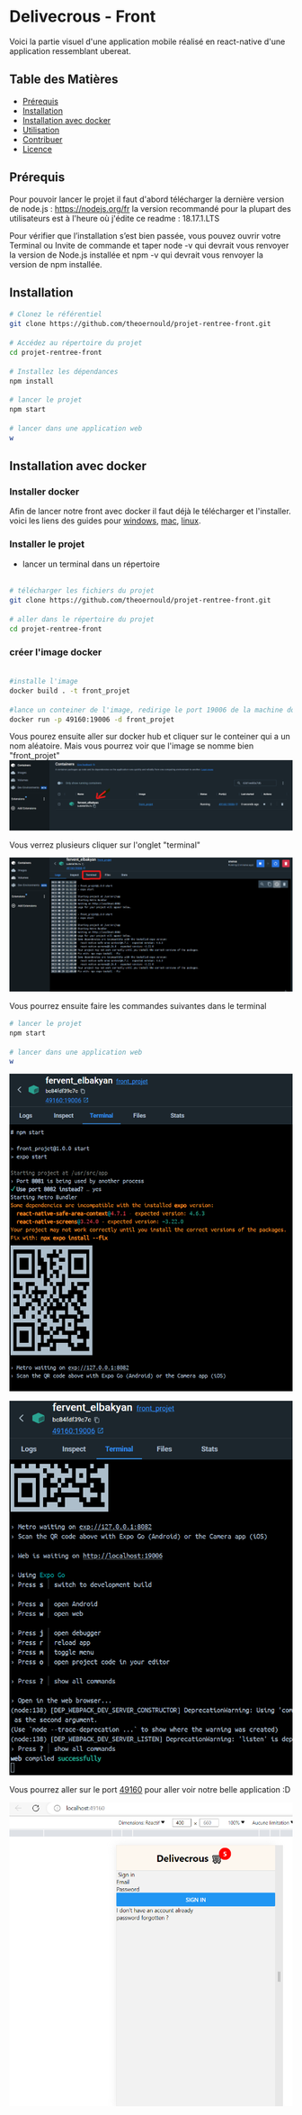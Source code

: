 # Delivecrous - Front

Voici la partie visuel d'une application mobile réalisé en react-native d'une application ressemblant ubereat.

## Table des Matières

- [Prérequis](#prérequis)
- [Installation](#installation)
- [Installation avec docker](#installation)
- [Utilisation](#utilisation)
- [Contribuer](#contribuer)
- [Licence](#licence)


## Prérequis

Pour pouvoir lancer le projet il faut d'abord télécharger la dernière version de node.js : https://nodejs.org/fr
la version recommandé pour la plupart des utilisateurs est à l'heure où j'édite ce readme : 18.17.1.LTS

Pour vérifier que l’installation s’est bien passée, vous pouvez ouvrir votre Terminal ou Invite de commande et taper node -v qui devrait vous renvoyer la version de Node.js installée et npm -v qui devrait vous renvoyer la version de npm installée.

## Installation

```bash
# Clonez le référentiel
git clone https://github.com/theoernould/projet-rentree-front.git

# Accédez au répertoire du projet
cd projet-rentree-front

# Installez les dépendances
npm install

# lancer le projet
npm start

# lancer dans une application web
w

```

## Installation avec docker

### Installer docker

Afin de lancer notre front avec docker il faut déjà le télécharger et l'installer.
voici les liens des guides pour [windows](https://docs.docker.com/desktop/install/windows-install/), [mac](https://docs.docker.com/desktop/install/mac-install/), [linux](https://docs.docker.com/desktop/install/linux-install/).

### Installer le projet 

- lancer un terminal dans un répertoire

```bash

# télécharger les fichiers du projet
git clone https://github.com/theoernould/projet-rentree-front.git

# aller dans le répertoire du projet
cd projet-rentree-front

```

### créer l'image docker

```bash

#installe l'image
docker build . -t front_projet

#lance un conteiner de l'image, redirige le port 19006 de la machine docker au port de votre machine 49160
docker run -p 49160:19006 -d front_projet

```

Vous pourez ensuite aller sur docker hub et cliquer sur le conteiner qui a un nom aléatoire. Mais vous pourrez voir que l'image se nomme bien "front_projet"
![Alt text](./image_readme/image.png)


Vous verrez plusieurs cliquer sur l'onglet "terminal"

![Alt text](./image_readme/image-1.png)


Vous pourrez ensuite faire les commandes suivantes dans le terminal

```bash
# lancer le projet
npm start

# lancer dans une application web
w
```

![Alt text](./image_readme/image-2.png)

![Alt text](./image_readme/image-3.png)

Vous pourrez aller sur le port [49160](http://localhost:49160/) pour aller voir notre belle application :D

![Alt text](./image_readme/image-4.png)